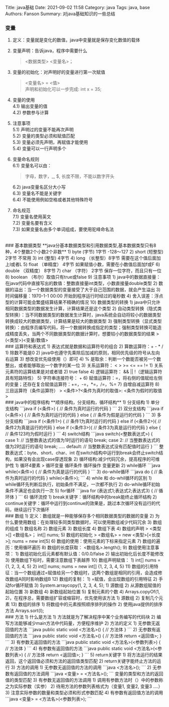 Title: java基础
Date: 2021-09-02 11:58
Category: java
Tags: java, base
Authors: Fanson
Summary: 对java基础知识的一些总结


### 变量
1) 定义：变量就是变化的数值，java中变量就是保存变化数值的载体  
2) 变量声明：告诉java，程序中需要什么  
    > <数据类型> <变量名>；  
3) 变量的初始化：对声明好的变量进行第一次赋值  
    > <变量名> = <值>  
      声明和初始化可以一步完成: int x = 35;  
4) 变量的使用   
    4.1) 输出变量的值  
    4.2) 参数参与计算
5) 注意事项  
    5.1) 声明过的变量不能再次声明  
    5.2) 变量的类型必须和赋值匹配  
    5.3) 变量必须先声明，再赋值才能使用  
    5.4) 变量可以一行声明多个
6) 变量命名规则  
    6.1) 变量名可以由：  
    >字母，数字，_, $, 长度不限，不能以数字开头  

    6.2) java变量名区分大小写  
    6.3) 变量名不能是关键字  
    6.4) 不能使用例如空格或者其他特殊符号
7) 命名规范  
    7.1) 变量名使用英文    
    7.2) 变量名要有含义  
    7.3) 如果变量名由多个单词组成，要使用驼峰命名法

</br>
### 基本数据类型
**java分基本数据类型和引用数据类型,基本数据类型只有8种，4个整数2个小数2个非数**
1) byte (字节) 1字节  -128～127
2) short (短整型)  2字节  不常用
3) int (整型) 4字节
4) long （长整型）8字节 需要在这个值后面加上l或者L
5) float （单精度） 4字节  如果赋值小数，需要在小数值后面加f或F
6) double （双精度） 8字节
7) char  （字符） 2字节  保存一位字符，而且只有一位
8) boolean （布尔）取值只有true或false
9) 注意事项
    1) java中的数据直接量：在java代码中直接写出的数值：整数直接量int类型，小数直接量double类型
    2) 数据的溢出：当一个数据类型的变量接受了大于自己范围的数据，就会产生溢出
    3) 时间偏移量：1970-1-1 00:00 开始到程序运行时经过的毫秒数
    4) 舍入误差：浮点型的计算可能会繁盛结算结果不精确的情况
10) 数据类型的转换
    1) java中只允许相同数据类型的数据发生计算，计算结果还是这个类型
    2) 自动类型转换（隐式类型转换）：当不同数据类型的数据发生计算时，java系统会自动将较小的数据类型转换成较大的数据类型，计算结果是较大的数据类型
    3) 强制类型转换（显式类型转换）：由程序员编写代码，将一个数据转换成指定的类型；强制类型转换可能造成精度丢失，当两个不同数据类型的数据计算时，想要较小的数据类型的结果
        > (<类型>)<变量/数值>

</br>
### 运算符和表达式
1) 表达式就是数据和运算符号的组合
2) 算数运算符：+ - * /
    1) 除数不能是0
    2) java中也遵守先乘除后加减的原则，相同优先级的符号从左向右运算
    3) 想改变优先级使用（）即可
    4) % 是取余：判断一个数能否被另一个数整出，或者能够取出一个数字的某一位
3) 关系运算符： <  >  >=  <=  == !=
    1) 关系元素符的运算结果是对或者错
    2) true   false
4) 逻辑运算符： &&  ||  !（逻辑运算符具有短路特性）
5) 字符串连接符号： +
6) 赋值运算符：=，将右侧的值赋给左侧的变量；还存在复合赋值运算符：+=，-=，*=，/=，%=
7) 自增自减运算符
8) 三目运算符（条件运算符）
    > <条件>?<条件为真时的取值>: <条件为假时的取值>

</br>
### java中的程序结构
**顺序结构，分支结构，循环结构**
1) 分支结构
   1) 单分支结构
       ```java
           if (<条件>) {
               // 条件为真时运行的代码
           }
       ```
   2) 双分支结构
       ```java
           if (<条件>) {
              // 条件为真时运行的代码
           } else {
              // 条件为假是运行的代码
           }
       ```
   3) 多分支结构
       ```java
           if (<条件1>) {
              // 条件1为真时运行的代码
           } else if (<条件2>){
              // 条件2为真是运行的代码
           } else if (<条件3>){
              // 条件3为真是运行的代码
           } else {
              // 条件123均为假时运行
           }
       ```
   4) switch结构
       ```java
           switch(<整数表达式>) {
           case 1:
                // 当整数表达式的值为1时运行的语句
                break;
           case 2:
                // 当整数表达式的值为2时运行的语句
                break;
           .....
           default:
                // 当整数表达式没有匹配值时运行
           }
       ```
      整数表达式：byte、short、char、int  
      在switch结构中运行到break会终止switch结构，如果没有会出现case穿透现象
2) 循环结构:减少代码冗余，提高程序的可维护性
    1) 循环4要素
       > 循环变量  
         循环条件  
         循环操作  
         变量更新
    2) while循环
        ```java
        while(<条件>) {
             // 条件为真是运行的代码
        }
        ```
    3) do-while循环
        ```java
        do {
            // 条件为真时运行的代码
        } while(<条件>);
        ```
    4) while 和 do-whil循环的区别
        1) while循环先判断后执行，初始条件不满足，一次都不执行
        2) do-while循环初始条件不满足也会执行一次
    5) for循环
        ```java
        for (表达式1;表达式2;表达式3) {
             // 循环体
        }
        ```
    6) 循环流控
        1) break关键字：循环结构中的break能终止循环结构
        2) continue关键字：循环中运行到continue的效果是，跳过本次循环没有运行的代码，继续运行下次循环

</br>  
### 数组
1) 定义：数组就是一种能够保存多个相同数据类型的数据的变量
2) 为什么要使用数组：在处理较多同类型数据时，可以使用数组减少代码冗余
3) 数组的组成
    1) 数组名称
    2) 数组元素
    3) 数组长度
    4) 数组下表
4) 数组的声明
    > <类型>[] <数组名>；  int[] nums;
5) 数组的初始化
    > <数组名> = new <类型>[<长度>];  
      nums = new int[5]
6) 数组的使用：使用元素的下标来指定元素
7) 数组的遍历：使用循环遍历
8) 数组的长度获取： <数组名>.length();
9) 数组使用注意事项：
   1) 数组初始化后元素都有默认值：0/0.0/false
   2) 输出初始化后长度不能修改
   3) 使用数组下标时，需要注意数组下表越界
10) 数组声明赋值：
    1) int[] nums = {1, 2, 3, 4, 5}
    2) int[] nums;  nums = new int[] {1, 2, 3, 4, 5}
11) 数组的引用特征：当一个数组通过=赋值给另一个数组时，这两个数组是相同的引用，会造成修改数组A同时影响数组B
12) 数组的复制：
    1) =赋值，会出现数组的引用特征
    2) 手动for循环赋值
    3) System.arraycopy(1, 2, 3, 4, 5);
       1) 源数组
       2) 从源数组赋值的起始位置
       3) 新数组
       4) 新数组起始位置
       5) 复制元素的个数
    4) Arrays.copyOf(1, 2)，在程序总，需要数组扩容或缩容时，优先使用该方法
       1) 源数组
       2) 复制几个元素
13) 数组的排序
    1) 将数组中的元素按照顺序排列的操作
    2) 使用java提供的排序方法  
        Arrays.sort(l);

</br>
### 方法
1) 什么是方法
   1) 方法就是为了解决程序中某个业务编写的代码块
   2) 编写方法能够减少main方法中代码量，方便程序维护
2) 方法的定义
   1) 无参数无返回值的方法
        ```java
           public static void <方法名>() {
                // 方法体
           }
        ```
   2) 无参数有返回值的方法
        ```java
           public static void <方法名>() {
                // 方法体
           return <返回值>;
           }
        ```
   3) 有参数无返回值的方法
        ```java
           public static void <方法名>(<参数列表>) {
                // 方法体
           }
        ```
   4) 有参数有返回值的方法
        ```java
           public static void <方法名>(<参数列表>) {
                // 方法体
           return <返回值>;
           }
        ```
   5) return关键字
      1) 将方法运行的结果返回，这个返回值必须和方法的返回值类型匹配
      2) return关键字能终止方法的运行
3) 方法的调用
   1) 无参数无返回值的方法的调用
        ```java
            <方法名>();
        ```
   2) 无参数有返回值的方法调用
        ```java
            <变量> = <方法名>();
        ```
      变量的类型和方法的返回值的类型匹配
   3) 有参数无返回值的方法调用
      1) 调用有参数方法时（）中的参数称之为实际参数（实参）
      2) 待用方法的参数列表格式为（变量1, 变量2, 变量3 ....）
      3) 注意实际参数的数量和类型必须和形式参数匹配
   4) 有参数有返回值方法的调用
        ```java
            <变量> = <方法名>(<参数列表>);
        ```